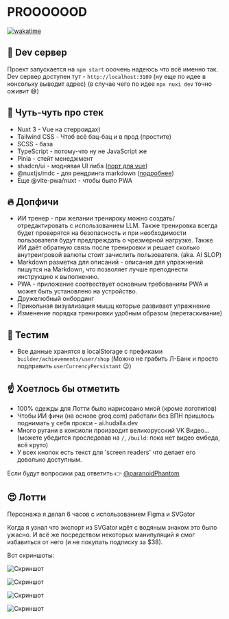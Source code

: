 # PROOOOOOD

[![wakatime](https://wakatime.com/badge/user/018e7187-321d-45f8-8854-9be2e9d9116a/project/d970803c-5586-41af-a9c8-6f4e313fe7c1.svg)](https://wakatime.com/badge/user/018e7187-321d-45f8-8854-9be2e9d9116a/project/d970803c-5586-41af-a9c8-6f4e313fe7c1)

## 🌚 Dev сервер

Проект запускается на `npm start` ооочень надеюсь что всё именно так.
Dev сервер доступен тут - `http://localhost:3109` (ну еще по идее в консольку выводит адрес)
(в случае чего по идее `npx nuxi dev` точно оживит 😅)

## 🚀 Чуть-чуть про стек
- Nuxt 3 - Vue на стерроидах)
- Tailwind CSS - Чтоб всё бац-бац и в прод (простите)
- SCSS - база
- TypeScript - потому-что ну не JavaScript же
- Pinia - стейт менеджмент
- shadcn/ui - моднявая UI либа ([порт для vue](https://www.shadcn-vue.com/))
- @nuxtjs/mdc - для рендринга markdown ([подробнее](https://github.com/nuxt-modules/mdc))
- Еще @vite-pwa/nuxt - чтобы было PWA

## 🔥 Допфичи

- ИИ тренер - при желании тренироку можно создать/отредактировать с использованием LLM. Также тренировка всегда будет проверятся на безопасность и при необходимости пользователя будут предпреждать о чрезмерной нагрузке. Также ИИ даёт обратную связь после тренировки и решает сколько внутреигровой валюты стоит зачислить пользователя. (aka. AI SLOP)
- Markdown разметка для описаний - описания для упражнений пишутся на Markdown, что позволяет лучше преподнести инструкцию к выполнению.
- PWA - приложение соотвествует основным требованиям PWA и может быть установлено на устройство.
- Дружелюбный онбординг
- Прикольная визуализация мышц которые развивает упражнение
- Изменение порядка тренировки удобным образом (перетаскивание)

## 🧪 Тестим
- Все данные хранятся в localStorage с префиками `builder/achievements/user/shop` (Можно не грабить Л-Банк и просто подправить `userCurrencyPersistant` 😉)

## ☝️ Хоетлось бы отметить
- 100% одежды для Лотти было нарисовано мной (кроме логотипов)
- Чтобы ИИ фичи (на основе groq.com) работали без ВПН пришлось поднимать у себя прокси - ai.hudalla.dev
- Много ругани в консиоли производит великорусский VK Видео... (можете убедится проследовав на `/`, `/build`: пока нет видео ембеда, всё круто)
- У всех кнопок есть текст для 'screen readers' что делает его довольно доступным.


Если будут вопросики рад ответить 👉 [@paranoidPhantom](https://t.me/paranoidPhantom)

## 😍 Лотти

Персонажа я делал 6 часов с использованием Figma и SVGator

Когда я узнал что экспорт из SVGator идёт с водяным знаком это было ужасно.
И всё же посредством некоторых манипуляций я смог избавиться от него (и не покупать подписку за $38).

Вот скриншоты:

![Скриншот](README/lotty/1.png)

![Скриншот](README/lotty/2.png)

![Скриншот](README/lotty/3.png)

![Скриншот](README/lotty/4.png)